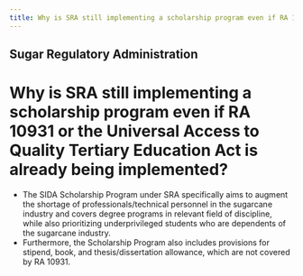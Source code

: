 ```yaml
---
title: Why is SRA still implementing a scholarship program even if RA 10931 or the Universal Access to Quality Tertiary Education Act is already being implemented
---
```


## Sugar Regulatory Administration

# Why is SRA still implementing a scholarship program even if RA 10931 or the Universal Access to Quality Tertiary Education Act is already being implemented?


 - The SIDA Scholarship Program under SRA specifically aims to augment the shortage of professionals/technical personnel in the sugarcane industry and covers degree programs in relevant field of discipline, while also prioritizing underprivileged students who are dependents of the sugarcane industry. 
 - Furthermore, the Scholarship Program also includes provisions for stipend, book, and thesis/dissertation allowance, which are not covered by RA 10931.
